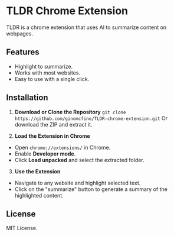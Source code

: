# TLDR Chrome Extension

TLDR is a chrome extension that uses AI to summarize content on webpages.

## Features
- Highlight to summarize.
- Works with most websites.
- Easy to use with a single click.

## Installation  

1. **Download or Clone the Repository**  ```git clone https://github.com/ginomcfino/TLDR-chrome-extension.git``` Or download the ZIP and extract it.  

2. **Load the Extension in Chrome**  
- Open `chrome://extensions/` in Chrome.  
- Enable **Developer mode**.  
- Click **Load unpacked** and select the extracted folder.

3. **Use the Extension**  
- Navigate to any website and highlight selected text.
- Click on the "summarize" button to generate a summary of the highlighted content.

## License  
MIT License.  

